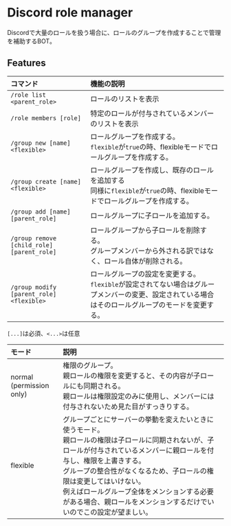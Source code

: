 # Discord role manager
Discordで大量のロールを扱う場合に、ロールのグループを作成することで管理を補助するBOT。

## Features
|コマンド|機能の説明|
|:----|:----|
|`/role list <parent_role>`|ロールのリストを表示|
|`/role members [role]`|特定のロールが付与されているメンバーのリストを表示|
|`/group new [name] <flexible>`|ロールグループを作成する。<br>`flexible`が`true`の時、flexibleモードでロールグループを作成する。|
|`/group create [name] <flexible>`|ロールグループを作成し、既存のロールを追加する<br>同様に`flexible`が`true`の時、flexibleモードでロールグループを作成する。|
|`/group add [name] [parent_role]`|ロールグループに子ロールを追加する。|
|`/group remove [child_role] [parent_role]`|ロールグループから子ロールを削除する。<br>グループメンバーから外される訳ではなく、ロール自体が削除される。|
|`/group modify [parent_role] <flexible>`|ロールグループの設定を変更する。<br>`flexible`が設定されてない場合はグループメンバーの変更、設定されている場合はそのロールグループのモードを変更する。|
`[...]`は必須、`<...>`は任意

|モード|説明|
|:----|:----|
|normal<br>(permission only)|権限のグループ。<br>親ロールの権限を変更すると、その内容が子ロールにも同期される。<br>親ロールは権限設定のみに使用し、メンバーには付与されないため見た目がすっきりする。|
|flexible|グループごとにサーバーの挙動を変えたいときに使うモード。<br>親ロールの権限は子ロールに同期されないが、子ロールが付与されているメンバーに親ロールを付与し、権限を上書きする。<br>グループの整合性がなくなるため、子ロールの権限は変更してはいけない。<br>例えばロールグループ全体をメンションする必要がある場合、親ロールをメンションするだけでいいのでこの設定が望ましい。|